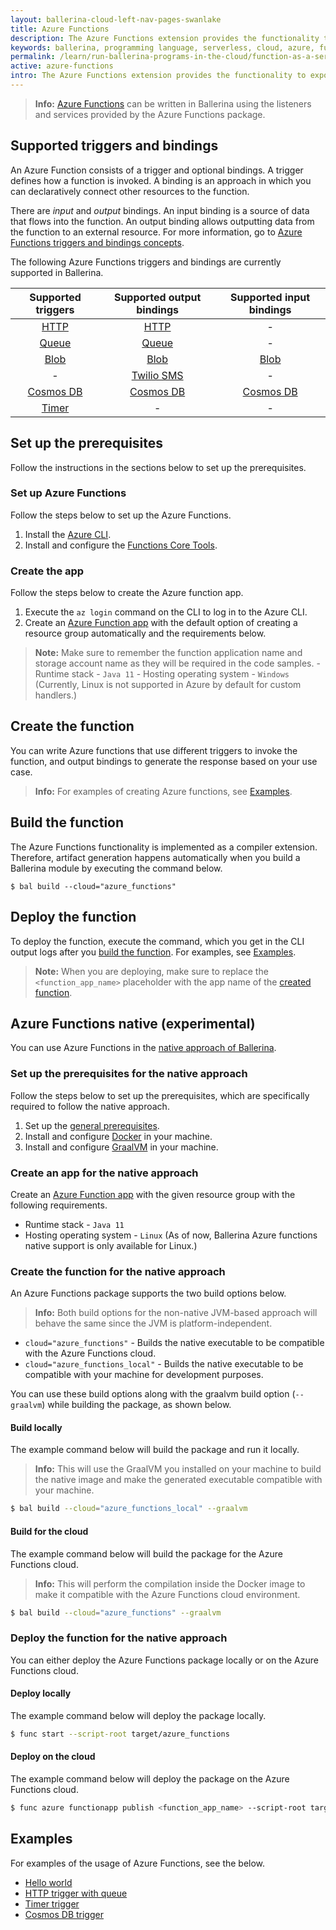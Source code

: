 ```yaml
---
layout: ballerina-cloud-left-nav-pages-swanlake
title: Azure Functions
description: The Azure Functions extension provides the functionality to expose a Ballerina function as a serverless function in the Azure Functions platform.
keywords: ballerina, programming language, serverless, cloud, azure, functions, cloud-native
permalink: /learn/run-ballerina-programs-in-the-cloud/function-as-a-service-with-ballerina/azure-functions/
active: azure-functions
intro: The Azure Functions extension provides the functionality to expose a Ballerina function as a serverless function in the Azure Functions platform.
---
```


>**Info:** [Azure Functions](https://learn.microsoft.com/en-us/azure/azure-functions/functions-overview?pivots=programming-language-csharp) can be written in Ballerina using the listeners and services provided by the Azure Functions package. 

## Supported triggers and bindings

An Azure Function consists of a trigger and optional bindings. A trigger defines how a function is invoked. A binding is an approach in which you can declaratively connect other resources to the function. 

There are *input* and *output* bindings. An input binding is a source of data that flows into the function. An output binding allows outputting data from the function to an external resource. For more information, go to <a href="https://docs.microsoft.com/en-us/azure/azure-functions/functions-triggers-bindings" target="_blank">Azure Functions triggers and bindings concepts</a>.

The following Azure Functions triggers and bindings are currently supported in Ballerina.

|                                                 Supported triggers                                                |                                              Supported output bindings                                              |                                             Supported input bindings                                            |
|:-----------------------------------------------------------------------------------------------------------------:|:-------------------------------------------------------------------------------------------------------------------:|:---------------------------------------------------------------------------------------------------------------:|
|     <a href="https://lib.ballerina.io/ballerinax/azure_functions/latest#HttpTrigger" target="_blank">HTTP</a>     |       <a href="https://lib.ballerina.io/ballerinax/azure_functions/latest#HttpOutput" target="_blank">HTTP</a>      |                                                        -                                                        |
|    <a href="https://lib.ballerina.io/ballerinax/azure_functions/latest#QueueTrigger" target="_blank">Queue</a>    |      <a href="https://lib.ballerina.io/ballerinax/azure_functions/latest#QueueOutput" target="_blank">Queue</a>     |                                                        -                                                        |
|     <a href="https://lib.ballerina.io/ballerinax/azure_functions/latest#BlobTrigger" target="_blank">Blob</a>     |       <a href="https://lib.ballerina.io/ballerinax/azure_functions/latest#BlobOutput" target="_blank">Blob</a>      |     <a href="https://lib.ballerina.io/ballerinax/azure_functions/latest#BlobInput" target="_blank">Blob</a>     |
|                                                         -                                                         | <a href="https://lib.ballerina.io/ballerinax/azure_functions/latest#TwilioSmsOutput" target="_blank">Twilio SMS</a> |                                                        -                                                        |
| <a href="https://lib.ballerina.io/ballerinax/azure_functions/latest#CosmosDBTrigger" target="_blank">Cosmos DB</a> |   <a href="https://lib.ballerina.io/ballerinax/azure_functions/latest#CosmosDBOutput" target="_blank">Cosmos DB</a>  | <a href="https://lib.ballerina.io/ballerinax/azure_functions/latest#CosmosDBInput" target="_blank">Cosmos DB</a> |
|    <a href="https://lib.ballerina.io/ballerinax/azure_functions/latest#TimerTrigger" target="_blank">Timer</a>    |                                                          -                                                          |                                                        -                                                        |

## Set up the prerequisites

Follow the instructions in the sections below to set up the prerequisites.

### Set up Azure Functions 

Follow the steps below to set up the Azure Functions.

1. Install the <a href="https://docs.microsoft.com/en-us/cli/azure/install-azure-cli?view=azure-cli-latest" target="_blank">Azure CLI</a>.
2. Install and configure the [Functions Core Tools](https://learn.microsoft.com/en-us/azure/azure-functions/functions-run-local?tabs=v4%2Clinux%2Ccsharp%2Cportal%2Cbash#install-the-azure-functions-core-tools).

### Create the app

Follow the steps below to create the Azure function app.

1. Execute the `az login` command on the CLI to log in to the Azure CLI.
2. Create an <a href="https://docs.microsoft.com/en-us/azure/azure-functions/functions-create-function-app-portal" target="_blank">Azure Function app</a> with the default option of creating a resource group automatically and the requirements below.
>**Note:** Make sure to remember the function application name and storage account name as they will be required in the code samples.
      - Runtime stack - `Java 11`
      - Hosting operating system - `Windows` (Currently, Linux is not supported in Azure by default for custom handlers.)

## Create the function

You can write Azure functions that use different triggers to invoke the function, and output bindings to generate the response based on your use case. 

>**Info:** For examples of creating Azure functions, see [Examples](#examples).

## Build the function

The Azure Functions functionality is implemented as a compiler extension. Therefore, artifact generation happens automatically when you build a Ballerina module by executing the command below. 

```
$ bal build --cloud="azure_functions"
```

## Deploy the function

To deploy the function, execute the command, which you get in the CLI output logs after you [build the function](#build-the-function). For examples, see [Examples](#examples).

>**Note:** When you are deploying, make sure to replace the `<function_app_name>` placeholder with the app name of the [created function](#create-the-function).


## Azure Functions native (experimental)

You can use Azure Functions in the [native approach of Ballerina](/learn/build-the-executable-in-a-container/).

### Set up the prerequisites for the native approach

Follow the steps below to set up the prerequisites, which are specifically required to follow the native approach.

1. Set up the [general prerequisites](#set-up-the-prerequisites).
2. Install and configure [Docker](https://www.docker.com/) in your machine.
3. Install and configure [GraalVM](https://www.graalvm.org/) in your machine.

### Create an app for the native approach

Create an <a href="https://docs.microsoft.com/en-us/azure/azure-functions/functions-create-function-app-portal" target="_blank">Azure Function app</a> with the given resource group with the following requirements.
   - Runtime stack - `Java 11`
   - Hosting operating system - `Linux` (As of now, Ballerina Azure functions native support is only available for Linux.)

### Create the function for the native approach

An Azure Functions package supports the two build options below.

>**Info:** Both build options for the non-native JVM-based approach will behave the same since the JVM is platform-independent.

- `cloud="azure_functions"` - Builds the native executable to be compatible with the Azure Functions cloud.
- `cloud="azure_functions_local"` - Builds the native executable to be compatible with your machine for development purposes.

You can use these build options along with the graalvm build option (`--graalvm`) while building the package, as shown below. 

#### Build locally 

The example command below will build the package and run it locally.

>**Info:** This will use the GraalVM you installed on your machine to build the native image and make the generated executable compatible with your machine.

```bash
$ bal build --cloud="azure_functions_local" --graalvm
```

#### Build for the cloud

The example command below will build the package for the Azure Functions cloud. 

>**Info:** This will perform the compilation inside the Docker image to make it compatible with the Azure Functions cloud environment.

```bash
$ bal build --cloud="azure_functions" --graalvm
```

### Deploy the function for the native approach

You can either deploy the Azure Functions package locally or on the Azure Functions cloud. 

#### Deploy locally

The example command below will deploy the package locally.

```bash
$ func start --script-root target/azure_functions
```

#### Deploy on the cloud

The example command below will deploy the package on the Azure Functions cloud. 

```bash
$ func azure functionapp publish <function_app_name> --script-root target/azure_functions
```

## Examples

For examples of the usage of Azure Functions, see the below.

- [Hello world](/learn/by-example/azure-functions-hello-world/)
- [HTTP trigger with queue](/learn/by-example/azure-functions-http-trigger-with-queue/)
- [Timer trigger](/learn/by-example/azure-functions-timer-trigger/)
- [Cosmos DB trigger](/learn/by-example/azure-functions-cosmosdb-trigger/)
